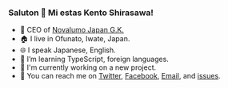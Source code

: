 ### Saluton 👋 Mi estas Kento Shirasawa!

- 💼 CEO of [Novalumo Japan G.K.][novalumo]
- 🏠 I live in Ofunato, Iwate, Japan.
- 🌐 I speak Japanese, English.
- 🌱 I’m learning TypeScript, foreign languages.
- 🔭 I'm currently working on a new project.
- 💬 You can reach me on [Twitter][tw], [Facebook][fb], [Email][em], and [issues][issues].

[tw]: https://twitter.com/shirasawa_kento
[fb]: https://www.facebook.com/shirasawa.kento/
[em]: mailto:shirasawa@siraken.net
[novalumo]: https://www.novalumo.llc/
[issues]: https://github.com/SiraKen/SiraKen/issues/new?assignees=&labels=&template=hello.md&title=Hello%21

<!--
**SiraKen/SiraKen** is a ✨ _special_ ✨ repository because its `README.md` (this file) appears on your GitHub profile.

Here are some ideas to get you started:

- 👯 I’m looking to collaborate on ...
- 🤔 I’m looking for help with ...
- 😄 Pronouns: ...
- ⚡ Fun fact: ...
-->
